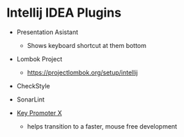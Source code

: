 # Intellij IDEA Plugins

* Presentation Asistant
  - Shows keyboard shortcut at them bottom

* Lombok Project
  - https://projectlombok.org/setup/intellij

* CheckStyle

* SonarLint

* [Key Promoter X](https://plugins.jetbrains.com/plugin/9792-key-promoter-x)
  - helps transition to a faster, mouse free development
